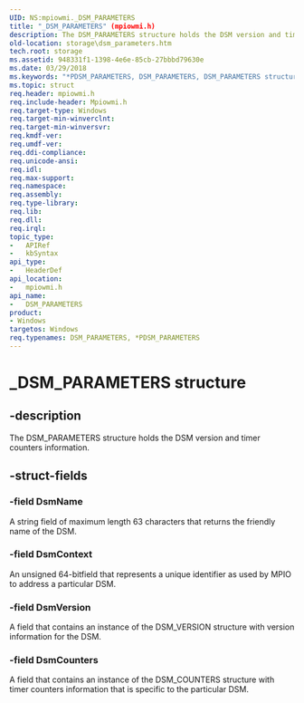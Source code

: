 ```yaml
---
UID: NS:mpiowmi._DSM_PARAMETERS
title: "_DSM_PARAMETERS" (mpiowmi.h)
description: The DSM_PARAMETERS structure holds the DSM version and timer counters information.
old-location: storage\dsm_parameters.htm
tech.root: storage
ms.assetid: 948331f1-1398-4e6e-85cb-27bbbd79630e
ms.date: 03/29/2018
ms.keywords: "*PDSM_PARAMETERS, DSM_PARAMETERS, DSM_PARAMETERS structure [Storage Devices], PDSM_PARAMETERS, PDSM_PARAMETERS structure pointer [Storage Devices], _DSM_PARAMETERS, mpiowmi/DSM_PARAMETERS, mpiowmi/PDSM_PARAMETERS, storage.dsm_parameters, structs-scsibus_e2e8b9f3-6452-4244-b9df-7301ce461764.xml"
ms.topic: struct
req.header: mpiowmi.h
req.include-header: Mpiowmi.h
req.target-type: Windows
req.target-min-winverclnt: 
req.target-min-winversvr: 
req.kmdf-ver: 
req.umdf-ver: 
req.ddi-compliance: 
req.unicode-ansi: 
req.idl: 
req.max-support: 
req.namespace: 
req.assembly: 
req.type-library: 
req.lib: 
req.dll: 
req.irql: 
topic_type:
-	APIRef
-	kbSyntax
api_type:
-	HeaderDef
api_location:
-	mpiowmi.h
api_name:
-	DSM_PARAMETERS
product:
- Windows
targetos: Windows
req.typenames: DSM_PARAMETERS, *PDSM_PARAMETERS
---
```


# _DSM_PARAMETERS structure


## -description


The DSM_PARAMETERS structure holds the DSM version and timer counters information.


## -struct-fields




### -field DsmName

A string field of maximum length 63 characters that returns the friendly name of the DSM.


### -field DsmContext

An unsigned 64-bitfield that represents a unique identifier as used by MPIO to address a particular DSM.


### -field DsmVersion

A field that contains an instance of the DSM_VERSION structure with version information for the DSM.


### -field DsmCounters

A field that contains an instance of the DSM_COUNTERS structure with timer counters information that is specific to the particular DSM.

